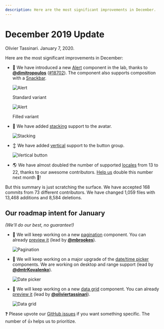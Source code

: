 ```yaml
---
description: Here are the most significant improvements in December.
---
```


# December 2019 Update

Olivier Tassinari. January 7, 2020.

Here are the most significant improvements in December:

- 🚨 We have introduced a new [Alert](https://material-ui.com/components/alert/) component in the lab, thanks to **[@dimitropoulos](https://github.com/dimitropoulos)** ([#18702](https://github.com/mui-org/material-ui/pull/18702)). The component also supports composition with a [Snackbar](/components/snackbars/#customized-snackbars).

  ![Alert](/static/blog/december-2019-update/alert.png)

  <p class="blog-description">Standard variant</p>

  ![Alert](/static/blog/december-2019-update/alert-filled.png)

  <p class="blog-description">Filled variant</p>

- 👤 We have added [stacking](/components/avatars/#grouped) support to the avatar.

  ![Stacking](/static/blog/december-2019-update/stacking.png)

- ↕️ We have added [vertical](/components/buttons/#group-orientation) support to the button group.

  ![Vertical button](/static/blog/december-2019-update/vertical-buttons.png)

- 🌎 We have almost doubled the number of supported [locales](/guides/localization/#localization) from 13 to 22, thanks to our awesome contributors. [Help us](https://github.com/mui-org/material-ui/blob/master/packages/mui-material/src/locale/index.ts) double this number next month 🚀!

But this summary is just scratching the surface. We have accepted 168 commits from 73 different contributors. We have changed 1,059 files with 13,468 additions and 8,584 deletions.

## Our roadmap intent for January

*(We'll do our best, no guarantee!)*

- 💄 We will keep working on a new [pagination](https://github.com/mui-org/material-ui/pull/19049) component. You can already [preview it](https://deploy-preview-19049--material-ui.netlify.app/components/pagination/) (lead by [**@mbrookes**](https://github.com/mbrookes)).

  ![Pagination](/static/blog/december-2019-update/pagination.png)

- 📅 We will keep working on a major upgrade of the [date/time picker](https://github.com/mui-org/material-ui-pickers/issues/1293) components. We are working on desktop and range support (lead by [**@dmtrKovalenko**](https://github.com/dmtrKovalenko)).

  ![Date picker](/static/blog/december-2019-update/date-picker.png)

- 🧮 We will keep working on a new [data grid](https://github.com/mui-org/material-ui/pull/18872) component. You can already [preview it](https://deploy-preview-18872--material-ui.netlify.app/components/data-grid/) (lead by [**@oliviertassinari**](https://github.com/oliviertassinari)).

  ![Data grid](/static/blog/december-2019-update/data-grid.png)

❓ Please upvote our [GitHub issues](https://github.com/mui-org/material-ui/issues) if you want something specific. The number of 👍 helps us to prioritize.
